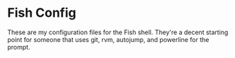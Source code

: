 Fish Config
===========

These are my configuration files for the Fish shell. They're a decent starting point for someone that uses git, rvm, autojump, and powerline for the prompt.
